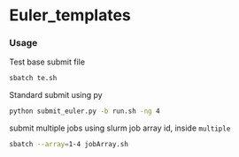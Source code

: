 # Euler_templates

### Usage
Test base submit file
```bash
sbatch te.sh
```

Standard submit using py
```bash
python submit_euler.py -b run.sh -ng 4
```

submit multiple jobs using slurm job array id, inside `multiple`
```bash
sbatch --array=1-4 jobArray.sh
```
